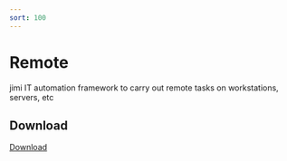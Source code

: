 ```yaml
---
sort: 100
---
```


# Remote

jimi IT automation framework to carry out remote tasks on workstations, servers, etc

## Download

[Download](https://github.com/z1pti3/jimiPlugin-remote)

